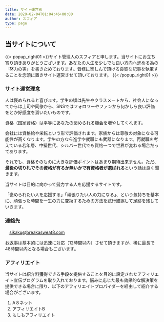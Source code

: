 ```yaml
---
title: サイト運営者
date: 2020-02-04T01:04:46+00:00
author: スフィア
type: page
---
```

## 当サイトについて


 {{< popup_right01 >}}サイト管理人のスフィアと申します。当サイトにお立ち寄り頂きありがとうございます。あなたの人生を少しでも良い方向へ進める為の「努力の実」を書きためております。皆様に楽しんで頂ける良質な記事を執筆することを念頭に置きサイト運営させて頂いております。 {{< /popup_right01 >}}


### サイト運営理念

人は褒められると喜びます。学生の頃は先生やクラスメートから、社会人になってからは上司や同僚から、SNSではフォロワーやファンから何かしら良い評価をとか好感度を貰いたいものです。

資格（国家資格）は平等にあなたの褒められる機会を増やしてくれます。

会社には資格給や栄転という形で評価されます。家族からは尊敬の対象になる可能性が高くなります。学生の方なら進学や就職にも武器になります。再就職を考えている若年層、中堅世代、シルバー世代でも資格一つで世界が変わる場合だってあります。

それでも、資格そのものに大きな評価ポイントはあまり期待出来ません。ただ、**最後の切り札でその資格が有るか無いかで有資格者が選ばれる**という話は良く聞きます。

当サイトは目的に向かって努力する人を応援するサイトです。

「褒められたい人を応援する」「頑張りたい人の力になる」、という気持ちを基本に、頑張った時間を一生の力に変換するための方法を試行錯誤して足跡を残していきます。



### 連絡先

<i class="icon_mail"></i>　sikaku@breakasweat8.com

お返事は基本的には迅速に対応（12時間以内）させて頂きますが、稀に最長で48時間以内となる場合もございます。

### アフィリエイト

当サイトは紹介料獲得できる手段を提供することを目的に設定されたアフィリエイト宣伝プログラムを取り入れております。悩みに応じた最も効果的な解決策を提供できる場合に限り、以下のアフィリエイトプロパイダーを経由して紹介する場合がございます。

  1. A８ネット
  2. アフィリエイトB
  3. もしもアフィリエイト

&nbsp;

&nbsp;
